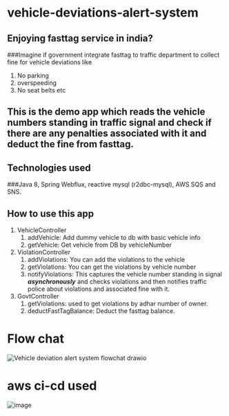 # vehicle-deviations-alert-system

## Enjoying fasttag service in india? 

###Imagine if government integrate fasttag to traffic department to collect fine for vehicle deviations like 
1) No parking 
2) overspeeding 
3) No seat belts etc 

## This is the demo app which reads the vehicle numbers standing in traffic signal and check if there are any penalties associated with it and deduct the fine from fasttag.

## Technologies used 
###Java 8, Spring Webflux, reactive mysql (r2dbc-mysql), AWS SQS and SNS. 

## How to use this app
1) VehicleController
   1) addVehicle: Add dummy vehicle to db with basic vehicle info
   2) getVehicle: Get vehicle from DB by vehicleNumber
2) ViolationController
   1) addViolations: You can add the violations to the vehicle
   2) getViolations: You can get the violations by vehicle number
   3) notifyViolations: This captures the vehicle number standing in signal _**asynchronously**_ and checks violations and then notifies traffic police about violations and associated fine with it.
3) GovtController
   1) getViolations: used to get violations by adhar number of owner.
   2) deductFastTagBalance: Deduct the fasttag balance.

# Flow chat
![Vehicle deviation alert system flowchat drawio](https://user-images.githubusercontent.com/37335021/148686556-91eeb4e6-f196-4ffa-a284-e4d4ac3f38b0.png)


# aws ci-cd used
![image](https://user-images.githubusercontent.com/37335021/119383974-a6fa0a00-bce1-11eb-8446-fb2273ed0f26.png)

